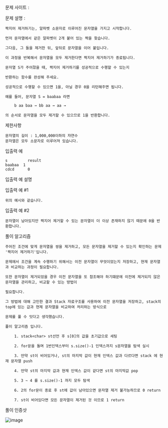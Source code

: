 문제 사이트 : 


문제 설명 :

    짝지어 제거하기는, 알파벳 소문자로 이루어진 문자열을 가지고 시작합니다. 
    
    먼저 문자열에서 같은 알파벳이 2개 붙어 있는 짝을 찾습니다.
    
    그다음, 그 둘을 제거한 뒤, 앞뒤로 문자열을 이어 붙입니다. 
    
    이 과정을 반복해서 문자열을 모두 제거한다면 짝지어 제거하기가 종료됩니다. 
    
    문자열 S가 주어졌을 때, 짝지어 제거하기를 성공적으로 수행할 수 있는지 
    
    반환하는 함수를 완성해 주세요. 
    
    성공적으로 수행할 수 있으면 1을, 아닐 경우 0을 리턴해주면 됩니다.

    예를 들어, 문자열 S = baabaa 라면

        b aa baa → bb aa → aa →

    의 순서로 문자열을 모두 제거할 수 있으므로 1을 반환합니다.

제한사항

    문자열의 길이 : 1,000,000이하의 자연수
    문자열은 모두 소문자로 이루어져 있습니다.

입출력 예

    s	      result
    baabaa	1
    cdcd	  0

입출력 예 설명

입출력 예 #1

    위의 예시와 같습니다.

입출력 예 #2

    문자열이 남아있지만 짝지어 제거할 수 있는 문자열이 더 이상 존재하지 않기 때문에 0을 반환합니다.

풀이 알고리즘 

    주어진 조건에 맞게 문자열을 쌍을 제거하고, 모든 문자열을 제거할 수 있는지 확인하는 문제 '짝지어 제거하기'입니다.
    
    문제에서 조건을 계속 수행하기 위해서는 이전 문자열이 무엇이었는지 저장하고, 현재 문자열과 비교하는 과정이 필요합니다.
    
    또한 문자열이 제거되었을 경우 이전 문자열을 또 참조해야 하기떄문에 이전에 제거되지 않은 문자열을 관리하고, 비교할 수 있는 방법이
    
    필요합니다.
    
    그 방법에 대해 고민한 결과 Stack 자료구조를 사용하여 이전 문자열을 저장하고, stack의 top에 있는 값과 현제 문자열을 비교하여 처리하는 방식으로
    
    문제를 풀 수 잇다고 생각했습니다.
    
    풀이 알고리즘 입니다.
    
        1. stack<char> st선언 후 s[0]의 값을 초기값으로 세팅
        
        2. for문을 돌며 1번인덱스부터 s.size()-1 인덱스까지 s문자열을 탐색 실시
        
        3. 만약 st이 비어있거나, st의 마지막 값이 현재 인덱스 값과 다르다면 stack 에 현재 문자열 push
        
        4. 만약 st의 마지막 값과 현재 인덱스 값이 같다면 st의 마지막값 pop
        
        5. 3 ~ 4 를 s.size()-1 까지 모두 탐색
        
        6. 2의 for문이 종료 후 st에 값이 남아있으면 문자열 제거 불가능하므로 0 return
        
        7. st이 비어있다면 모든 문자열이 제거된 것 이므로 1 return
        
풀이 인증샷 

![image](https://user-images.githubusercontent.com/57944215/236846979-4228a915-82ec-487c-bb39-bd59130f24bd.png)

